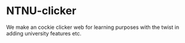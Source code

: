 # NTNU-clicker
We make an cockie clicker web for learning purposes with the twist in adding university features etc.
